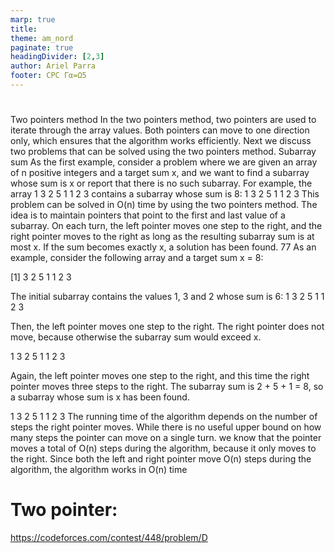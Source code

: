 ```yaml
---
marp: true
title: 
theme: am_nord
paginate: true
headingDivider: [2,3]
author: Ariel Parra
footer: CPC Γα=Ω5
---
```


<!-- _class: cover_e -->
<!-- _paginate: "" -->
<!-- _footer: ![](./img/GALLOS_black_rectangle_transparent.png) -->
<!-- _header: ![](./img/GALLO.png) -->

# <!-- fit -->


Two pointers method
In the two pointers method, two pointers are used to iterate through the array
values. Both pointers can move to one direction only, which ensures that the
algorithm works efficiently. Next we discuss two problems that can be solved
using the two pointers method.
Subarray sum
As the first example, consider a problem where we are given an array of n positive
integers and a target sum x, and we want to find a subarray whose sum is x or
report that there is no such subarray.
For example, the array
1 3 2 5 1 1 2 3
contains a subarray whose sum is 8:
1 3 2 5 1 1 2 3
This problem can be solved in O(n) time by using the two pointers method.
The idea is to maintain pointers that point to the first and last value of a subarray.
On each turn, the left pointer moves one step to the right, and the right pointer
moves to the right as long as the resulting subarray sum is at most x. If the sum
becomes exactly x, a solution has been found.
77
As an example, consider the following array and a target sum x = 8:

[1] 3 2 5 1 1 2 3

The initial subarray contains the values 1, 3 and 2 whose sum is 6:
1 3 2 5 1 1 2 3

Then, the left pointer moves one step to the right. The right pointer does not
move, because otherwise the subarray sum would exceed x.


1 3 2 5 1 1 2 3

Again, the left pointer moves one step to the right, and this time the right
pointer moves three steps to the right. The subarray sum is 2 + 5 + 1 = 8, so a
subarray whose sum is x has been found.

1 3 2 5 1 1 2 3
The running time of the algorithm depends on the number of steps the right
pointer moves. While there is no useful upper bound on how many steps the
pointer can move on a single turn. we know that the pointer moves a total of
O(n) steps during the algorithm, because it only moves to the right.
Since both the left and right pointer move O(n) steps during the algorithm,
the algorithm works in O(n) time

# Two pointer:
https://codeforces.com/contest/448/problem/D
